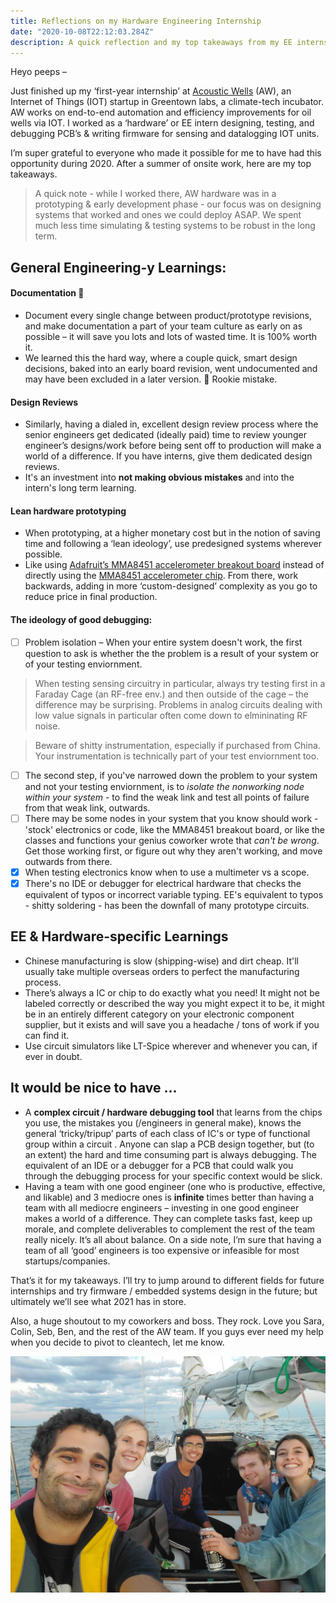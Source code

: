 ```yaml
---
title: Reflections on my Hardware Engineering Internship 
date: "2020-10-08T22:12:03.284Z"
description: A quick reflection and my top takeaways from my EE internship working at Acoustic Wells, an IOT startup, during the summer of '20.    
---
```


Heyo peeps – 

Just finished up my ‘first-year internship’ at [Acoustic Wells](https://acoustic-wells.com/) (AW), an Internet of Things (IOT) startup in Greentown labs, a climate-tech incubator. AW works on end-to-end automation and efficiency improvements for oil wells via IOT. I worked as a ‘hardware’ or EE intern designing, testing, and debugging PCB’s & writing firmware for sensing and datalogging IOT units. 

I’m super grateful to everyone who made it possible for me to have had this opportunity during 2020. After a summer of onsite work, here are my top takeaways. 

> A quick note - while I worked there, AW hardware was in a prototyping & early development phase - our focus was on designing systems that worked and ones we could deploy ASAP. We spent much less time simulating & testing systems to be robust in the long term.

## General Engineering-y Learnings: 

#### Documentation 💯

- Document every single change between product/prototype revisions, and make documentation a part of your team culture as early on as possible – it will save you lots and lots of wasted time. It is 100% worth it. 
- We learned this the hard way, where a couple quick, smart design decisions, baked into an early board revision, went undocumented and may have been excluded in a later version. 😬 Rookie mistake.  

#### Design Reviews 

- Similarly, having a dialed in, excellent design review process where the senior engineers get dedicated (ideally paid) time to review younger engineer’s designs/work before being sent off to production will make a world of a difference. If you have interns, give them dedicated design reviews. 
- It's an investment into **not making obvious mistakes** and into the intern's long term learning. 

#### Lean hardware prototyping

- When prototyping, at a higher monetary cost but in the notion of saving time and following a ‘lean ideology’, use predesigned systems wherever possible. 
- Like using [Adafruit’s MMA8451 accelerometer breakout board](https://learn.adafruit.com/adafruit-mma8451-accelerometer-breakout) instead of directly using the [MMA8451 accelerometer chip](https://www.mouser.com/ProductDetail/NXP-Semiconductors/MMA8451QT?qs=nf24X8JpkflIa2CupKIQ%252BA%3D%3D). From there, work backwards, adding in more ‘custom-designed’ complexity as you go to reduce price in final production. 

#### The ideology of good debugging: 

- [ ] Problem isolation – When your entire system doesn't work, the first question to ask is whether the the problem is a result of your system or of your testing enviornment. 

> When testing sensing circuitry in particular, always try testing first in a Faraday Cage (an RF-free env.) and then outside of the cage – the difference may be surprising. Problems in analog circuits dealing with low value signals in particular often come down to elmininating RF noise.

> Beware of shitty instrumentation, especially if purchased from China. Your instrumentation is technically part of your test enviornment too. 

- [ ] The second step, if you've narrowed down the problem to your system and not your testing enviornment, is to *isolate the nonworking node within your system* - to find the weak link and test all points of failure from that weak link, outwards.
- [ ] There may be some nodes in your system that you know should work - 'stock' electronics or code, like the MMA8451 breakout board, or like the classes and functions your genius coworker wrote that *can't be wrong*. Get those working first, or figure out why they aren't working, and move outwards from there. 
- [x] When testing electronics know when to use a multimeter vs a scope.
- [x] There's no IDE or debugger for electrical hardware that checks the equivalent of typos or incorrect variable typing. EE's equivalent to typos - shitty soldering - has been the downfall of many prototype circuits. 

## EE & Hardware-specific Learnings
- Chinese manufacturing is slow (shipping-wise) and dirt cheap. It'll usually take multiple overseas orders to perfect the manufacturing process.  
- There’s always a IC or chip to do exactly what you need! It might not be labeled correctly or described the way you might expect it to be, it might be in an entirely different category on your electronic component supplier, but it exists and will save you a headache / tons of work if you can find it.
- Use circuit simulators like LT-Spice wherever and whenever you can, if ever in doubt. 

## It would be nice to have ... 
- A **complex circuit / hardware debugging tool** that learns from the chips you use, the mistakes you (/engineers in general make), knows the general ‘tricky/tripup’ parts of each class of IC's or type of functional group within a circuit . Anyone can slap a PCB design together, but (to an extent) the hard and time consuming part is always debugging. The equivalent of an IDE or a debugger for a PCB that could walk you through the debugging process for your specific context would be slick.  
- Having a team with one good engineer (one who is productive, effective, and likable) and 3 mediocre ones is **infinite** times better than having a team with all mediocre engineers – investing in one good engineer makes a world of a difference. They can complete tasks fast, keep up morale, and complete deliverables to complement the rest of the team really nicely. It’s all about balance. On a side note, I’m sure that having a team of all ‘good’ engineers is too expensive or infeasible for most startups/companies.

That’s it for my takeaways. I’ll try to jump around to different fields for future internships and try firmware / embedded systems design in the future; but ultimately we’ll see what 2021 has in store. 

Also, a huge shoutout to my coworkers and boss. They rock. Love you Sara, Colin, Seb, Ben, and the rest of the AW team. If you guys ever need my help when you decide to pivot to cleantech, let me know. 

![The team, out on Sebastien's sailboat](./AW_final.jpg)  